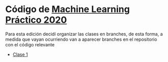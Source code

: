 # Código de [Machine Learning Práctico 2020](https://elsonidoq.github.io/machine-learning-practico/)

Para esta edición decidí organizar las clases en branches, de esta forma, a medida que vayan ocurriendo van a aparecer branches en el repositorio con el código relevante

* [Clase 1](https://github.com/elsonidoq/machine_learning_practico/tree/clase-1)
